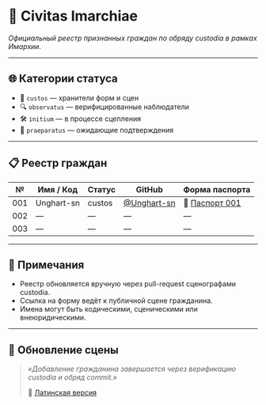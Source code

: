 
# 🧾 Civitas Imarchiae  
_Официальный реестр признанных граждан по обряду custodia в рамках Имархии._

---

## 🌐 Категории статуса

- 🛂 `custos` — хранители форм и сцен  
- 🔍 `observatus` — верифицированные наблюдатели  
- 🛠️ `initium` — в процессе сцепления  
- 🌱 `praeparatus` — ожидающие подтверждения

---

## 📋 Реестр граждан

| №   | Имя / Код     | Статус   | GitHub | Форма паспорта |
|-----|---------------|----------|--------|----------------|
| 001 | Unghart-sn    | custos   | [@Unghart-sn](https://github.com/Unghart-sn) | 🔗 [Паспорт 001](https://archivum.imarch.sbs/passport_Unghart-sn_001) |
| 002 | —             | —        | —      | —              |
| 003 | —             | —        | —      | —              |

---

## 📌 Примечания

- Реестр обновляется вручную через pull-request сценографами custodia.  
- Ссылка на форму ведёт к публичной сцене гражданина.  
- Имена могут быть кодическими, сценическими или внеюридическими.

---

## 🔄 Обновление сцены

> _«Добавление гражданина завершается через верификацию custodia и обряд commit.»_  
>
> 🔗 [Латинская версия](https://archivum.imarch.sbs/civitas_imarchiae)

